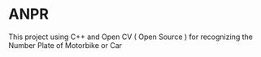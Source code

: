 # ANPR
This project using C++ and Open CV ( Open Source ) for recognizing the Number Plate of Motorbike or Car
